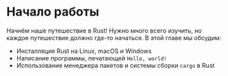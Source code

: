 # Начало работы

Начнём наше путешествие в Rust! Нужно много всего изучить, но каждое путешествие должно где-то начаться. В этой главе мы обсудим:

- Инсталляция Rust на Linux, macOS и Windows
- Написание программы, печатающей `Hello, world!`
- Использование менеджера пакетов и системы сборки `cargo` в Rust
